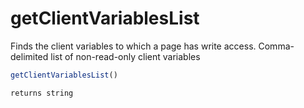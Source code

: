 # getClientVariablesList

Finds the client variables to which a page has write access.
 Comma-delimited list of non-read-only client variables

```javascript
getClientVariablesList()
```

```javascript
returns string
```
